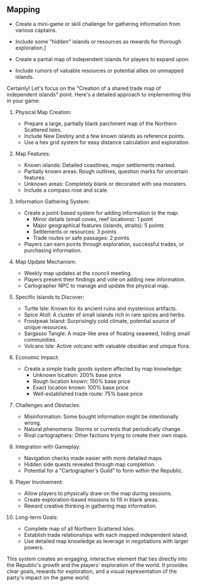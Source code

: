 ## Mapping
- Create a mini-game or skill challenge for gathering information from various captains.
- Include some "hidden" islands or resources as rewards for thorough exploration.]

- Create a partial map of independent islands for players to expand upon.
- Include rumors of valuable resources or potential allies on unmapped islands.


Certainly! Let's focus on the "Creation of a shared trade map of independent islands" point. Here's a detailed approach to implementing this in your game:

1. Physical Map Creation:
   - Prepare a large, partially blank parchment map of the Northern Scattered Isles.
   - Include New Destiny and a few known islands as reference points.
   - Use a hex grid system for easy distance calculation and exploration.

2. Map Features:
   - Known islands: Detailed coastlines, major settlements marked.
   - Partially known areas: Rough outlines, question marks for uncertain features.
   - Unknown areas: Completely blank or decorated with sea monsters.
   - Include a compass rose and scale.

3. Information Gathering System:
   - Create a point-based system for adding information to the map:
     * Minor details (small coves, reef locations): 1 point
     * Major geographical features (islands, straits): 5 points
     * Settlements or resources: 3 points
     * Trade routes or safe passages: 2 points
   - Players can earn points through exploration, successful trades, or purchasing information.

4. Map Update Mechanism:
   - Weekly map updates at the council meeting.
   - Players present their findings and vote on adding new information.
   - Cartographer NPC to manage and update the physical map.

5. Specific Islands to Discover:
   - Turtle Isle: Known for its ancient ruins and mysterious artifacts.
   - Spice Atoll: A cluster of small islands rich in rare spices and herbs.
   - Frostpeak Island: Surprisingly cold climate, potential source of unique resources.
   - Sargasso Tangle: A maze-like area of floating seaweed, hiding small communities.
   - Volcano Isle: Active volcano with valuable obsidian and unique flora.

6. Economic Impact:
   - Create a simple trade goods system affected by map knowledge:
     * Unknown location: 200% base price
     * Rough location known: 150% base price
     * Exact location known: 100% base price
     * Well-established trade route: 75% base price

7. Challenges and Obstacles:
   - Misinformation: Some bought information might be intentionally wrong.
   - Natural phenomena: Storms or currents that periodically change.
   - Rival cartographers: Other factions trying to create their own maps.

8. Integration with Gameplay:
   - Navigation checks made easier with more detailed maps.
   - Hidden side quests revealed through map completion.
   - Potential for a "Cartographer's Guild" to form within the Republic.

9. Player Involvement:
   - Allow players to physically draw on the map during sessions.
   - Create exploration-based missions to fill in blank areas.
   - Reward creative thinking in gathering map information.

10. Long-term Goals:
    - Complete map of all Northern Scattered Isles.
    - Establish trade relationships with each mapped independent island.
    - Use detailed map knowledge as leverage in negotiations with larger powers.

This system creates an engaging, interactive element that ties directly into the Republic's growth and the players' exploration of the world. It provides clear goals, rewards for exploration, and a visual representation of the party's impact on the game world.